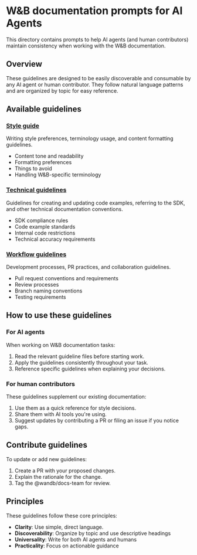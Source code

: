 # W&B documentation prompts for AI Agents

This directory contains prompts to help AI agents (and human contributors) maintain consistency when working with the W&B documentation.

## Overview

These guidelines are designed to be easily discoverable and consumable by any AI agent or human contributor. They follow natural language patterns and are organized by topic for easy reference.

## Available guidelines

### [Style guide](./style-guide.md)
Writing style preferences, terminology usage, and content formatting guidelines.
- Content tone and readability
- Formatting preferences
- Things to avoid
- Handling W&B-specific terminology

### [Technical guidelines](./technical-guidelines.md)
Guidelines for creating and updating code examples, referring to the SDK, and other technical documentation conventions.
- SDK compliance rules
- Code example standards
- Internal code restrictions
- Technical accuracy requirements

### [Workflow guidelines](./workflow-guidelines.md)
Development processes, PR practices, and collaboration guidelines.
- Pull request conventions and requirements
- Review processes
- Branch naming conventions
- Testing requirements

## How to use these guidelines

### For AI agents
When working on W&B documentation tasks:
1. Read the relevant guideline files before starting work.
2. Apply the guidelines consistently throughout your task.
3. Reference specific guidelines when explaining your decisions.

### For human contributors
These guidelines supplement our existing documentation:
1. Use them as a quick reference for style decisions.
2. Share them with AI tools you're using.
3. Suggest updates by contributing a PR or filing an issue if you notice gaps.

## Contribute guidelines
To update or add new guidelines:
1. Create a PR with your proposed changes.
2. Explain the rationale for the change.
3. Tag the @wandb/docs-team for review.

## Principles

These guidelines follow these core principles:
- **Clarity**: Use simple, direct language.
- **Discoverability**: Organize by topic and use descriptive headings
- **Universality**: Write for both AI agents and humans
- **Practicality**: Focus on actionable guidance
